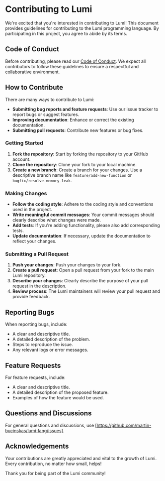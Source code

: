 # Contributing to Lumi

We're excited that you're interested in contributing to Lumi! This document provides guidelines for contributing to the Lumi programming language. By participating in this project, you agree to abide by its terms.

## Code of Conduct

Before contributing, please read our [Code of Conduct](CODE_OF_CONDUCT.md). We expect all contributors to follow these guidelines to ensure a respectful and collaborative environment.

## How to Contribute

There are many ways to contribute to Lumi:

- **Submitting bug reports and feature requests**: Use our issue tracker to report bugs or suggest features.
- **Improving documentation**: Enhance or correct the existing documentation.
- **Submitting pull requests**: Contribute new features or bug fixes.

### Getting Started

1. **Fork the repository**: Start by forking the repository to your GitHub account.
2. **Clone the repository**: Clone your fork to your local machine.
3. **Create a new branch**: Create a branch for your changes. Use a descriptive branch name like `feature/add-new-function` or `bugfix/resolve-memory-leak`.

### Making Changes

- **Follow the coding style**: Adhere to the coding style and conventions used in the project.
- **Write meaningful commit messages**: Your commit messages should clearly describe what changes were made.
- **Add tests**: If you're adding functionality, please also add corresponding tests.
- **Update documentation**: If necessary, update the documentation to reflect your changes.

### Submitting a Pull Request

1. **Push your changes**: Push your changes to your fork.
2. **Create a pull request**: Open a pull request from your fork to the main Lumi repository.
3. **Describe your changes**: Clearly describe the purpose of your pull request in the description.
4. **Review process**: The Lumi maintainers will review your pull request and provide feedback.

## Reporting Bugs

When reporting bugs, include:

- A clear and descriptive title.
- A detailed description of the problem.
- Steps to reproduce the issue.
- Any relevant logs or error messages.

## Feature Requests

For feature requests, include:

- A clear and descriptive title.
- A detailed description of the proposed feature.
- Examples of how the feature would be used.

## Questions and Discussions

For general questions and discussions, use [https://github.com/martin-bucinskas/lumi-lang/issues].

## Acknowledgements

Your contributions are greatly appreciated and vital to the growth of Lumi. Every contribution, no matter how small, helps!

Thank you for being part of the Lumi community!
